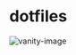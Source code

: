 # dotfiles

![vanity-image](https://user-images.githubusercontent.com/222507/98052447-8f872c80-1e36-11eb-8940-d2582e4b0ee9.png)
